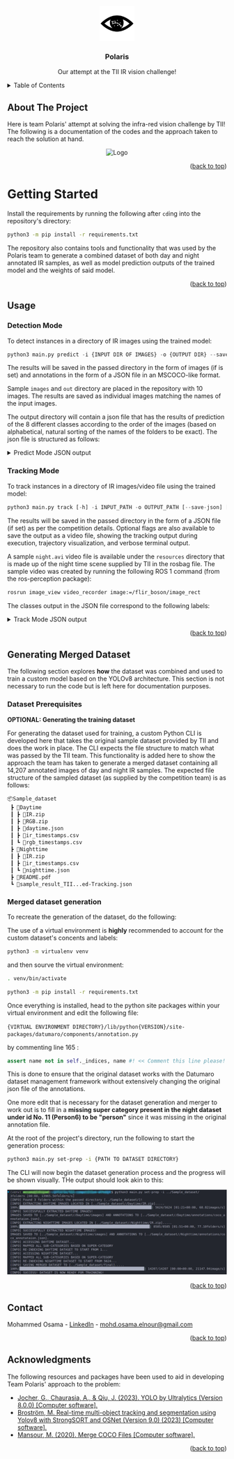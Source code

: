 <a name="readme-top"></a>

<!-- PROJECT LOGO -->
<br />
<div align="center">
  <a href="https://github.com/mohd-osama-47/tii-competition-attempt">
    <img src="resources/logo.png" alt="Logo" width="80" height="80">
  </a>

  <h3 align="center">Polaris</h3>
    <p align="center">
      Our attempt at the TII IR vision challenge!
      <br />
    </p>
</div>



<!-- TABLE OF CONTENTS -->
<details>
  <summary>Table of Contents</summary>
  <ol>
    <li>
      <a href="#about-the-project">About The Project</a>
    </li>
    <li>
      <a href="#getting-started">Getting Started</a>
    </li>
    <li><a href="#usage">Usage</a></li>
      <ul>
          <li><a href="#detection-mode">Detection Mode</a></li>
          <li><a href="#tracking-mode">Tracking Mode</a></li>
      </ul>
    <li>
      <a href="#generating-merged-dataset">Generating Merged Dataset</a>
      <ul>
        <li><a href="#dataset-prerequisites">Dataset Prerequisites</a></li>
        <li><a href="#merged-dataset-generation">Merged dataset generation</a></li>
      </ul>
    </li>
    <li><a href="#contact">Contact</a></li>
    <li><a href="#acknowledgments">Acknowledgments</a></li>
  </ol>
</details>



<!-- ABOUT THE PROJECT -->
## About The Project

Here is team Polaris' attempt at solving the infra-red vision challenge by TII! The following is a documentation of the codes and the approach taken to reach the solution at hand.

<div align="center">
  <img src="resources/tracking_output.gif" alt="Logo" width="500" >
</div>

<p align="right">(<a href="#readme-top">back to top</a>)</p>


<!-- GETTING STARTED -->
# Getting Started

Install the requirements by running the following after ```cd```ing into the repository's directory:
```sh
python3 -m pip install -r requirements.txt
```

The repository also contains tools and functionality that was used by the Polaris team to generate a combined dataset of both day and night annotated IR samples, as well as model prediction outputs of the trained model and the weights of said model.


<p align="right">(<a href="#readme-top">back to top</a>)</p>

<!-- USAGE EXAMPLES -->
## Usage

### Detection Mode
To detect instances in a directory of IR images using the trained model:
```python
python3 main.py predict -i {INPUT DIR OF IMAGES} -o {OUTPUT DIR} --save-images
```
The results will be saved in the passed directory in the form of images (if is set) and annotations in the form of a JSON file in an MSCOCO-like format.

Sample ```images``` and ```out``` directory are placed in the repository with 10 images. The results are saved as individual images matching the names of the input images.

The output directory will contain a json file that has the results of prediction of the 8 different classes according to the order of the images (based on alphabetical, natural sorting of the names of the folders to be exact). The json file is structured as follows:

<details>
<summary>Predict Mode JSON output</summary>

```json
{
    "info": {
        "contributor": "Polaris",
        "date_created": DATE,
        "description": "",
        "url": "",
        "version": "",
        "year": ""
    },
    "categories": [
        {
            "id": 1,
            "name": "Person",
            "supercategory": ""
        },
        {
            "id": 2,
            "name": "offroad_vehicle",
            "supercategory": ""
        },
        {
            "id": 3,
            "name": "Motorcyclist",
            "supercategory": ""
        },
        {
            "id": 4,
            "name": "ATV driver",
            "supercategory": ""
        },
        {
            "id": 5,
            "name": "None",
            "supercategory": ""
        },
        {
            "id": 6,
            "name": "Car",
            "supercategory": ""
        },
        {
            "id": 7,
            "name": "Bus",
            "supercategory": ""
        },
        {
            "id": 8,
            "name": "Truck",
            "supercategory": ""
        },
    ],
    "images": [
        {
            "id": ID,
            "width": 640,
            "height": 512,
            "file_name": FILE_NAME,
            "license": 0,
            "flickr_url": "",
            "coco_url": "",
            "date_captured": 0
        },
    ],
    "annotations": [
        {
          "id": ID,
          "image_id": IMAGE_ID,
          "category": ,
          "bbox": [
              Top Left X,
              Top Left Y,
              Width,
              Height
          ],
          "extra_dict": {
            "confidence": ,
          }
        }
    ],
}
```

</details>


### Tracking Mode
To track instances in a directory of IR images/video file using the trained model:
```python
python3 main.py track [-h] -i INPUT_PATH -o OUTPUT_PATH [--save-json] [--save-vid] [--show-vid] [--verbose] [--show-traj] [--is-video]
```
The results will be saved in the passed directory in the form of a JSON file (if set) as per the competition details. Optional flags are also available to save the output as a video file, showing the tracking output during execution, trajectory visualization, and verbose terminal output.

A sample ```night.avi``` video file is available under the ```resources``` directory that is made up of the night time scene supplied by TII in the rosbag file. The sample video was created by running the following ROS 1 command (from the ros-perception package):

```bash
rosrun image_view video_recorder image:=/flir_boson/image_rect
```

The classes output in the JSON file correspond to the following labels:
<details>
<summary>Track Mode JSON output</summary>


```json
{
    "info": {
        "contributor": "Polaris",
        "date_created": DATE,
        "description": "",
        "url": "",
        "version": "",
        "year": ""
    },
    "objects_tracked": [
        {
            "id": 1,
            "supercategory": "",
            "extra_dict": {}
        },
        {
            "id": 2,
            "supercategory": "",
            "extra_dict": {}
        },
    ],
    "images": [
        {
            "id": ID,
            "file_name": FILE_NAME,
            "extra_dict": {}
        },
    ],
    "predictions": [
        {
          "id": ID,
          "image_id": IMAGE_ID,
          "predicted_object_id": 1,
          "bbox": [
              Top Left X,
              Top Left Y,
              Width,
              Height
          ],
          "confidence": ,
          "extra_dict": {}
        }
    ],
}
```

</details>

<p align="right">(<a href="#readme-top">back to top</a>)</p>

## Generating Merged Dataset
The following section explores **how** the dataset was combined and used to train a custom model based on the YOLOv8 architecture. This section is not necessary to run the code but is left here for documentation purposes.

### Dataset Prerequisites

**OPTIONAL: Generating the training dataset**

For generating the dataset used for training, a custom Python CLI is developed here that takes the original sample dataset provided by TII and does the work in place. The CLI expects the file structure to match what was passed by the TII team. This functionality is added here to show the approach the team has taken to generate a merged dataset containing all 14,207 annotated images of day and night IR samples.
The expected file structure of the sampled dataset (as supplied by the competition team) is as follows:

```
📦Sample_dataset
 ┣ 📂Daytime
 ┃ ┣ 📜IR.zip
 ┃ ┣ 📜RGB.zip
 ┃ ┣ 📜daytime.json
 ┃ ┣ 📜ir_timestamps.csv
 ┃ ┗ 📜rgb_timestamps.csv
 ┣ 📂Nighttime
 ┃ ┣ 📜IR.zip
 ┃ ┣ 📜ir_timestamps.csv
 ┃ ┗ 📜nighttime.json
 ┣ 📜README.pdf
 ┗ 📜sample_result_TII...ed-Tracking.json
```

### Merged dataset generation

To recreate the generation of the dataset, do the following:

The use of a virtual environment is **highly** recommended to account for the custom dataset's concents and labels:
```bash
python3 -m virtualenv venv
```
and then sourve the virtual environment:
```bash
. venv/bin/activate
```
```sh
python3 -m pip install -r requirements.txt
```
Once everything is installed, head to the python site packages within your virtual environment and edit the following file:

```{VIRTUAL ENVIRONMENT DIRECTORY}/lib/python{VERSION}/site-packages/datumaro/components/annotation.py```

by commenting line 165 :
```python
assert name not in self._indices, name #! << Comment this line please!
```

This is done to ensure that the original dataset works with the Datumaro dataset management framework without extensively changing the original json file of the annotations.

One more edit that is necessary for the dataset generation and merger to work out is to fill in a **missing super category present in the night dataset under id No. 11 (Person6) to be "person"** since it was missing in the original annotation file.

At the root of the project's directory, run the following to start the generation process:

```bash
python3 main.py set-prep -i {PATH TO DATASET DIRECTORY}
```
The CLI will now begin the dataset generation process and the progress will be shown visually. THe output should look akin to this:

<div align="center">
  <img src="resources/SampleOutputPolaris.png" alt="Dataset Prep Sample">
</div>

<p align="right">(<a href="#readme-top">back to top</a>)</p>


<!-- CONTACT -->
## Contact

Mohammed Osama - [LinkedIn](https://www.linkedin.com/in/mohd-osama) - mohd.osama.elnour@gmail.com

<p align="right">(<a href="#readme-top">back to top</a>)</p>



<!-- ACKNOWLEDGMENTS -->
## Acknowledgments
The following resources and packages have been used to aid in developing Team Polaris' approach to the problem:
* [Jocher, G., Chaurasia, A., & Qiu, J. (2023). YOLO by Ultralytics (Version 8.0.0) [Computer software].](https://github.com/ultralytics/ultralytics)
* [Broström, M. Real-time multi-object tracking and segmentation using Yolov8 with StrongSORT and OSNet (Version 9.0) (2023) [Computer software].](https://zenodo.org/record/7629840)
* [Mansour, M. (2020). Merge COCO Files [Computer software]. ](https://github.com/mohamadmansourX/Merge_COCO_FILES)

<p align="right">(<a href="#readme-top">back to top</a>)</p>
